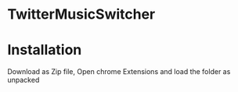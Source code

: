 # TwitterMusicSwitcher

# Installation
Download as Zip file, Open chrome Extensions and load the folder as unpacked
